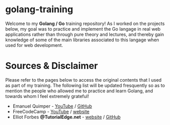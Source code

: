 # golang-training

Welcome to my **Golang / Go** training repository! As I worked on the projects below, my goal was to practice and implement the Go langage in real web applications rather than through pure theory and lectures, and thereby gain knowledge of some of the main libraries associated to this langage when used for web development. 

# Sources & Disclaimer

Please refer to the pages below to access the original contents that I used as part of my training. The following list will be updated fresquently so as to mention the people who allowed me to practice and learn Golang, and towards whom I feel extremely grateful!

* Emanuel Quimper - [YouTube](https://www.youtube.com/channel/UC7R7bcH9-KEBDiGNP1mZnmw) / [GitHub](https://github.com/EQuimper)
* FreeCodeCamp - [YouTube](https://www.youtube.com/c/Freecodecamp/featured) / [website](https://www.freecodecamp.org/)
* Elliot Forbes **@TutorialEdge.net** - [website](https://tutorialedge.net/) / [GitHub](https://github.com/elliotforbes/)